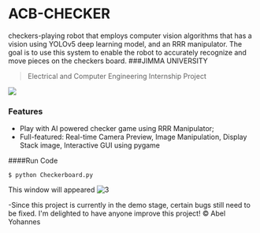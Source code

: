 # ACB-CHECKER
checkers-playing robot that employs computer vision algorithms that has a vision using YOLOv5 deep learning model, and an RRR manipulator. The goal is to use this system to enable the robot to accurately recognize and move pieces on the checkers board.
###JIMMA UNIVERSITY
> Electrical and Computer Engineering Internship Project

![](https://upload.wikimedia.org/wikipedia/en/thumb/f/fe/Current_Logo_of_Jimma_University.png/220px-Current_Logo_of_Jimma_University.png)


### Features

- Play with AI powered checker game using RRR Manipulator;
- Full-featured: Real-time Camera Preview, Image Manipulation, Display Stack image, Interactive GUI using pygame

####Run Code

`$ python Checkerboard.py`

This window will appeared
![3](https://user-images.githubusercontent.com/126100289/234286805-ab561328-3e95-4fb8-893d-f04e57a37a0d.png)



-Since this project is currently in the demo stage, certain bugs still need to be fixed.
I'm delighted to have anyone improve this project!
&copy; Abel Yohannes

